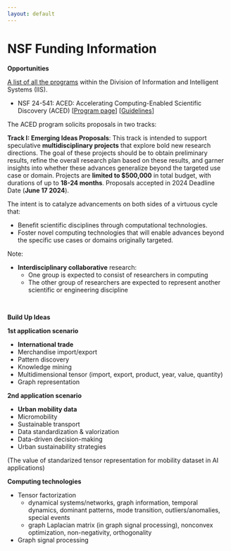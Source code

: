 ```yaml
---
layout: default
---
```


# NSF Funding Information

**Opportunities**

[A list of all the programs](https://www.nsf.gov/funding/programs.jsp?org=IIS) within the Division of Information and Intelligent Systems (IIS).

- NSF 24-541: ACED: Accelerating Computing-Enabled Scientific Discovery (ACED) [[Program page](https://new.nsf.gov/funding/opportunities/aced-accelerating-computing-enabled-scientific)] [[Guidelines](https://new.nsf.gov/funding/opportunities/aced-accelerating-computing-enabled-scientific/nsf24-541/solicitation)]

The ACED program solicits proposals in two tracks:

**Track I: Emerging Ideas Proposals**: This track is intended to support speculative **multidisciplinary projects** that explore bold new research directions. The goal of these projects should be to obtain preliminary results, refine the overall research plan based on these results, and garner insights into whether these advances generalize beyond the targeted use case or domain. Projects are **limited to $500,000** in total budget, with durations of up to **18-24 months**. Proposals accepted in 2024 Deadline Date (**June 17 2024**).

The intent is to catalyze advancements on both sides of a virtuous cycle that:

- Benefit scientific disciplines through computational technologies.
- Foster novel computing technologies that will enable advances beyond the specific use cases or domains originally targeted.

Note:

- **Interdisciplinary collaborative** research:
  - One group is expected to consist of researchers in computing
  - The other group of researchers are expected to represent another scientific or engineering discipline

<br>

**Build Up Ideas**

**1st application scenario**

- **International trade**
- Merchandise import/export
- Pattern discovery
- Knowledge mining
- Multidimensional tensor (import, export, product, year, value, quantity)
- Graph representation

**2nd application scenario**

- **Urban mobility data**
- Micromobility
- Sustainable transport
- Data standardization & valorization
- Data-driven decision-making
- Urban sustainability strategies

(The value of standarized tensor representation for mobility dataset in AI applications)

**Computing technologies**

- Tensor factorization
  - dynamical systems/networks, graph information, temporal dynamics, dominant patterns, mode transition, outliers/anomalies, special events
  - graph Laplacian matrix (in graph signal processing), nonconvex optimization, non-negativity, orthogonality
- Graph signal processing


<br>
